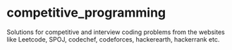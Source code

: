 # competitive_programming
Solutions for competitive and interview coding problems from the websites like Leetcode, SPOJ, codechef, codeforces, hackerearth, hackerrank etc.
